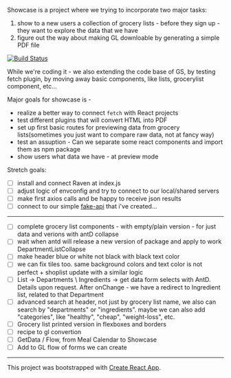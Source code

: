 Showcase is a project where we trying to incorporate two major tasks:
1. show to a new users a collection of grocery lists - before they sign up - they want to explore the data that we have
2. figure out the way about making GL downloable by generating a simple PDF file


[![Build Status](https://travis-ci.org/GroceriStar/showcase.svg?branch=master)](https://travis-ci.org/GroceriStar/showcase)

While we're coding it - we also extending the code base of GS, by testing fetch plugin, by moving away basic components, like lists, grocerylist component, etc...

Major goals for showcase is -
* realize a better way to connect `fetch` with React projects
* test different plugins that will convert HTML into PDF
* set up first basic routes for previewing data from grocery lists(sometimes you just want to compare raw data, not at fancy way)
* test an assuption - Can we separate some react components and import them as npm package
* show users what data we have - at preview mode

Stretch goals:
- [ ] install and connect Raven at index.js
- [ ] adjust logic of envconfig and try to connect to our local/shared servers
- [ ] make first axios calls and be happy to receive json results
- [ ] connect to our simple [fake-api](https://github.com/GroceriStar/fake-api) that i've created...

---

- [ ] complete grocery list components - with empty/plain version - for just data and verions with antD collapse
- [ ] wait when antd will release a new version of package and apply to work DepartmentListCollapse
- [ ] make header blue or white not black with black text color
- [ ] we can fix tiles too. same background colors and text color is not perfect + shoplist update with a similar logic
- [ ] List -> Departments \ Ingredients -> get data form selects with AntD. Details upon request. After onChange - we have a redirect to Ingredient list, related to that Department
- [ ] advanced search at header, not just by grocery list name, we also can search by "departments" or "ingredients". maybe we can also add "categories", like "healthy", "cheap", "weight-loss", etc.
- [ ] Grocery list printed version in flexboxes and borders
- [ ] recipe to gl convertion
- [ ] GetData / Flow, from Meal Calendar to Showcase
- [ ] Add to GL flow of forms we can create

---

This project was bootstrapped with [Create React App](https://github.com/facebookincubator/create-react-app).

